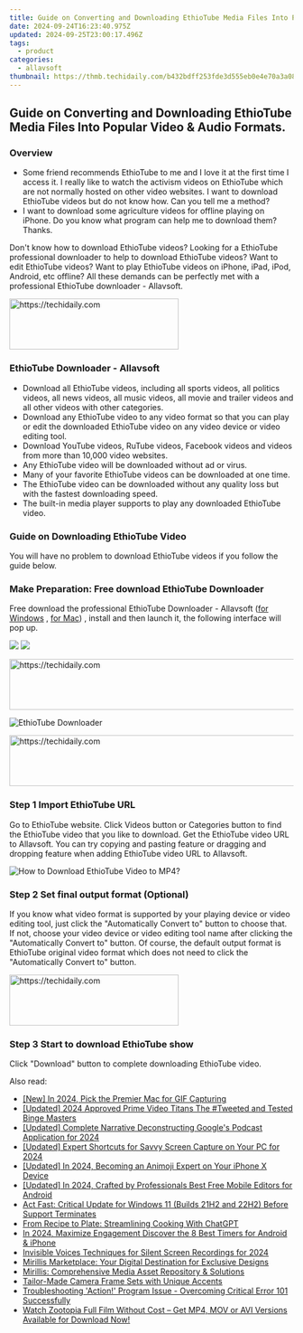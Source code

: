 ```yaml
---
title: Guide on Converting and Downloading EthioTube Media Files Into Popular Video & Audio Formats.
date: 2024-09-24T16:23:40.975Z
updated: 2024-09-25T23:00:17.496Z
tags:
  - product
categories:
  - allavsoft
thumbnail: https://thmb.techidaily.com/b432bdff253fde3d555eb0e4e70a3a08238022a0a92405de9a612b975012aa5f.jpg
---
```


## Guide on Converting and Downloading EthioTube Media Files Into Popular Video & Audio Formats.

### Overview

* Some friend recommends EthioTube to me and I love it at the first time I access it. I really like to watch the activism videos on EthioTube which are not normally hosted on other video websites. I want to download EthioTube videos but do not know how. Can you tell me a method?
* I want to download some agriculture videos for offline playing on iPhone. Do you know what program can help me to download them? Thanks.

Don't know how to download EthioTube videos? Looking for a EthioTube professional downloader to help to download EthioTube videos? Want to edit EthioTube videos? Want to play EthioTube videos on iPhone, iPad, iPod, Android, etc offline? All these demands can be perfectly met with a professional EthioTube downloader - Allavsoft.

<!-- affiliate ads begin -->
<a href="https://25home.pxf.io/c/5597632/2148644/16836" target="_top" id="2148644">
  <img src="//a.impactradius-go.com/display-ad/16836-2148644" border="0" alt="https://techidaily.com" width="300" height="90"/>
</a>
<img height="0" width="0" src="https://25home.pxf.io/i/5597632/2148644/16836" style="position:absolute;visibility:hidden;" border="0" />
<!-- affiliate ads end -->

### EthioTube Downloader - Allavsoft

* Download all EthioTube videos, including all sports videos, all politics videos, all news videos, all music videos, all movie and trailer videos and all other videos with other categories.
* Download any EthioTube video to any video format so that you can play or edit the downloaded EthioTube video on any video device or video editing tool.
* Download YouTube videos, RuTube videos, Facebook videos and videos from more than 10,000 video websites.
* Any EthioTube video will be downloaded without ad or virus.
* Many of your favorite EthioTube videos can be downloaded at one time.
* The EthioTube video can be downloaded without any quality loss but with the fastest downloading speed.
* The built-in media player supports to play any downloaded EthioTube video.

### Guide on Downloading EthioTube Video

You will have no problem to download EthioTube videos if you follow the guide below.

### Make Preparation: Free download EthioTube Downloader

Free download the professional EthioTube Downloader - Allavsoft ([for Windows](https://tools.techidaily.com/allavsoft/products/) , [for Mac](https://tools.techidaily.com/allavsoft/products/)) , install and then launch it, the following interface will pop up.

[![](https://www.allavsoft.com/how-to/../images/how-to/free-download-win.jpg)](https://tools.techidaily.com/allavsoft/products/) [![](https://www.allavsoft.com/how-to/../images/how-to/free-download-mac.jpg)](https://tools.techidaily.com/allavsoft/products/)

<!-- affiliate ads begin -->
<a href="https://ephamedtechinc.pxf.io/c/5597632/2126492/26400" target="_top" id="2126492">
  <img src="//a.impactradius-go.com/display-ad/26400-2126492" border="0" alt="https://techidaily.com" width="640" height="90"/>
</a>
<img height="0" width="0" src="https://ephamedtechinc.pxf.io/i/5597632/2126492/26400" style="position:absolute;visibility:hidden;" border="0" />
<!-- affiliate ads end -->

![EthioTube Downloader](https://www.allavsoft.com/how-to/../images/allavsoft/screen-shot-600.jpg)

<!-- affiliate ads begin -->
<a href="https://aligracehair.sjv.io/c/5597632/2135361/19272" target="_top" id="2135361">
  <img src="//a.impactradius-go.com/display-ad/19272-2135361" border="0" alt="https://techidaily.com" width="728" height="90"/>
</a>
<img height="0" width="0" src="https://aligracehair.sjv.io/i/5597632/2135361/19272" style="position:absolute;visibility:hidden;" border="0" />
<!-- affiliate ads end -->

### Step 1 Import EthioTube URL

Go to EthioTube website. Click Videos button or Categories button to find the EthioTube video that you like to download. Get the EthioTube video URL to Allavsoft. You can try copying and pasting feature or dragging and dropping feature when adding EthioTube video URL to Allavsoft.

![How to Download EthioTube Video to MP4?](https://www.allavsoft.com/how-to/../images/how-to/download-rtmp-video/download-rtmp-video.jpg)

### Step 2 Set final output format (Optional)

If you know what video format is supported by your playing device or video editing tool, just click the "Automatically Convert to" button to choose that. If not, choose your video device or video editing tool name after clicking the "Automatically Convert to" button. Of course, the default output format is EthioTube original video format which does not need to click the "Automatically Convert to" button.

<!-- affiliate ads begin -->
<a href="https://aligracehair.sjv.io/c/5597632/1938716/19272" target="_top" id="1938716">
  <img src="//a.impactradius-go.com/display-ad/19272-1938716" border="0" alt="https://techidaily.com" width="300" height="90"/>
</a>
<img height="0" width="0" src="https://aligracehair.sjv.io/i/5597632/1938716/19272" style="position:absolute;visibility:hidden;" border="0" />
<!-- affiliate ads end -->

### Step 3 Start to download EthioTube show

Click "Download" button to complete downloading EthioTube video.

<ins class="adsbygoogle"
     style="display:block"
     data-ad-format="autorelaxed"
     data-ad-client="ca-pub-7571918770474297"
     data-ad-slot="1223367746"></ins>

<ins class="adsbygoogle"
     style="display:block"
     data-ad-client="ca-pub-7571918770474297"
     data-ad-slot="8358498916"
     data-ad-format="auto"
     data-full-width-responsive="true"></ins>

<span class="atpl-alsoreadstyle">Also read:</span>
<div><ul>
<li><a href="https://screen-mirroring-recording.techidaily.com/new-in-2024-pick-the-premier-mac-for-gif-capturing/"><u>[New] In 2024, Pick the Premier Mac for GIF Capturing</u></a></li>
<li><a href="https://twitter-videos.techidaily.com/updated-2024-approved-prime-video-titans-the-tweeted-and-tested-binge-masters/"><u>[Updated] 2024 Approved Prime Video Titans The #Tweeted and Tested Binge Masters</u></a></li>
<li><a href="https://article-helps.techidaily.com/updated-complete-narrative-deconstructing-googles-podcast-application-for-2024/"><u>[Updated] Complete Narrative Deconstructing Google's Podcast Application for 2024</u></a></li>
<li><a href="https://video-capture.techidaily.com/updated-expert-shortcuts-for-savvy-screen-capture-on-your-pc-for-2024/"><u>[Updated] Expert Shortcuts for Savvy Screen Capture on Your PC for 2024</u></a></li>
<li><a href="https://article-posts.techidaily.com/updated-in-2024-becoming-an-animoji-expert-on-your-iphone-x-device/"><u>[Updated] In 2024, Becoming an Animoji Expert on Your iPhone X Device</u></a></li>
<li><a href="https://youtube-sure.techidaily.com/ed-in-2024-crafted-by-professionals-best-free-mobile-editors-for-android/"><u>[Updated] In 2024, Crafted by Professionals Best Free Mobile Editors for Android</u></a></li>
<li><a href="https://win-advanced.techidaily.com/act-fast-critical-update-for-windows-11-builds-21h2-and-22h2-before-support-terminates/"><u>Act Fast: Critical Update for Windows 11 (Builds 21H2 and 22H2) Before Support Terminates</u></a></li>
<li><a href="https://tech-revival.techidaily.com/from-recipe-to-plate-streamlining-cooking-with-chatgpt/"><u>From Recipe to Plate: Streamlining Cooking With ChatGPT</u></a></li>
<li><a href="https://instagram-video-recordings.techidaily.com/in-2024-maximize-engagement-discover-the-8-best-timers-for-android-and-iphone/"><u>In 2024, Maximize Engagement Discover the 8 Best Timers for Android & iPhone</u></a></li>
<li><a href="https://screen-video-capture.techidaily.com/invisible-voices-techniques-for-silent-screen-recordings-for-2024/"><u>Invisible Voices Techniques for Silent Screen Recordings for 2024</u></a></li>
<li><a href="https://win-advanced.techidaily.com/mirillis-marketplace-your-digital-destination-for-exclusive-designs/"><u>Mirillis Marketplace: Your Digital Destination for Exclusive Designs</u></a></li>
<li><a href="https://win-advanced.techidaily.com/mirillis-comprehensive-media-asset-repository-and-solutions/"><u>Mirillis: Comprehensive Media Asset Repository & Solutions</u></a></li>
<li><a href="https://win-advanced.techidaily.com/tailor-made-camera-frame-sets-with-unique-accents/"><u>Tailor-Made Camera Frame Sets with Unique Accents</u></a></li>
<li><a href="https://win-advanced.techidaily.com/troubleshooting-action-program-issue-overcoming-critical-error-101-successfully/"><u>Troubleshooting 'Action!' Program Issue - Overcoming Critical Error 101 Successfully</u></a></li>
<li><a href="https://win-advanced.techidaily.com/watch-zootopia-full-film-without-cost-get-mp4-mov-or-avi-versions-available-for-download-now/"><u>Watch Zootopia Full Film Without Cost – Get MP4, MOV or AVI Versions Available for Download Now!</u></a></li>
</ul></div>


